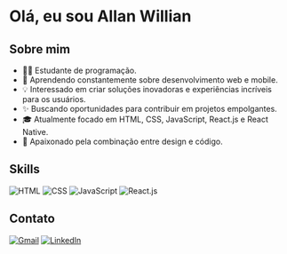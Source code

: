 # Olá, eu sou Allan Willian

## Sobre mim

- 👨‍💻 Estudante de programação.
- 🌱 Aprendendo constantemente sobre desenvolvimento web e mobile.
- 💡 Interessado em criar soluções inovadoras e experiências incríveis para os usuários.
- ✨ Buscando oportunidades para contribuir em projetos empolgantes.
- 🎓 Atualmente focado em HTML, CSS, JavaScript, React.js e React Native.
- 🎨 Apaixonado pela combinação entre design e código.

## Skills


![HTML](https://img.icons8.com/color/48/000000/html-5--v1.png) 
![CSS](https://img.icons8.com/color/48/000000/css3.png) 
![JavaScript](https://img.icons8.com/color/48/000000/javascript.png) 
![React.js](https://img.icons8.com/color/48/000000/react-native.png) 

  

## Contato

[![Gmail](https://img.shields.io/badge/Gmail-Allan%20Willian-red?style=flat&logo=gmail)](mailto:allanti304@gmail.com)
[![LinkedIn](https://img.shields.io/badge/LinkedIn-Allan%20Willian-blue?style=flat&logo=linkedin)](https://www.linkedin.com/in/allan-willian-526a1a203/)
